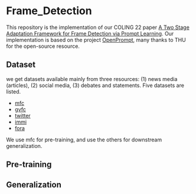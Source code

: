 # Frame_Detection
This repository is the implementation of our COLING 22 paper [A Two Stage Adaptation Framework for Frame Detection via Prompt Learning]().
Our implementation is based on the project [OpenPrompt](https://github.com/thunlp/OpenPrompt), many thanks to THU for the open-source resource.

## Dataset
we get datasets available mainly from three resources: (1) news media (articles), (2) social media, (3) debates and statements. Five datasets are listed.  
- [mfc](https://aclanthology.org/P15-2072.pdf)
- [gvfc](https://aclanthology.org/K19-1047.pdf)
- [twitter](https://aclanthology.org/P17-1069.pdf)
- [immi](https://aclanthology.org/2021.naacl-main.179.pdf)
- [fora](https://aclanthology.org/N19-1142.pdf)

We use mfc for pre-training, and use the others for downstream generalization.

## Pre-training


## Generalization
